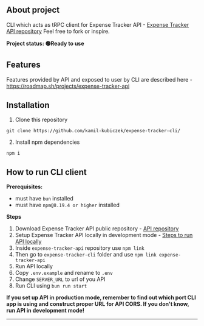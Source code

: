## About project

CLI which acts as tRPC client for Expense Tracker API - [Expense Tracker API repository](https://github.com/kamil-kubiczek/expense-tracker-api)
Feel free to fork or inspire.

**Project status: 🟢Ready to use**



## Features

Features provided by API and exposed to user by CLI are described here - https://roadmap.sh/projects/expense-tracker-api


## Installation
1. Clone this repository
```
git clone https://github.com/kamil-kubiczek/expense-tracker-cli/
```

2. Install npm dependencies
```
npm i 
```


## How to run CLI client

**Prerequisites:**

-  must have `bun` installed
-  must have `npm@8.19.4 or higher` installed

**Steps**

1. Download Expense Tracker API public repository - [API repository](https://github.com/kamil-kubiczek/expense-tracker-api)
1. Setup Expense Tracker API locally in development mode - [Steps to run API locally](https://github.com/kamil-kubiczek/expense-tracker-api?tab=readme-ov-file#how-to-run-api)
1. Inside `expense-tracker-api` repository use `npm link`
1. Then go to `expense-tracker-cli` folder and use `npm link expense-tracker-api`
1. Run API locally
1. Copy `.env.example` and rename to `.env`
1. Change `SERVER_URL` to url of you API
1. Run CLI using `bun run start`

**If you set up API in production mode, remember to find out which port CLI app is using and construct proper URL for API CORS. If you don't know, run API in development mode!**

---
